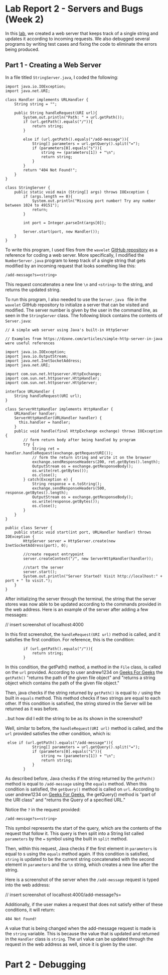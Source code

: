 # Lab Report 2 - Servers and Bugs (Week 2)

In this [lab](https://ucsd-cse15l-s23.github.io/week/week3/#week3-lab-report), we created a web server that keeps track of a single string and
updates it according to incoming requests. We also debugged several programs
by writing test cases and fixing the code to eliminate the errors being produced.

## Part 1 - Creating a Web Server

In a file titled `StringServer.java`, I coded the following:

```
import java.io.IOException;
import java.net.URI;

class Handler implements URLHandler {
    String string = "";

    public String handleRequest(URI url){
        System.out.println("Path: " + url.getPath());
        if (url.getPath().equals("/")){
            return string;
        }

        else if (url.getPath().equals("/add-message")){
            String[] parameters = url.getQuery().split("=");
            if (parameters[0].equals("s")){
                string += (parameters[1]) + "\n";
                return string;
            }
        }
        return "404 Not Found!";
    }
}

class StringServer {
    public static void main (String[] args) throws IOException {
        if (args.length == 0){
            System.out.println("Missing port number! Try any number between 1024 to 49151");
            return;
        }

        int port = Integer.parseInt(args[0]);

        Server.start(port, new Handler());
    }
}
```

To write this program, I used files from the `wavelet` [GitHub repository](https://github.com/jakev220/wavelet)
as a reference for coding a web server. More specifically, I modified the `NumberServer.java` program to
keep track of a single string that gets modified by an incoming request that looks something like this:

`/add-message?s=<string>`

This request concatenates a new line `\n` and `<string>` to the string, and returns the updated string.

To run this program, I also needed to use the `Server.java ` file in the `wavelet` GitHub repository
to initialize a server that can be visited and modified. The server number is given by the user in the
command line, as seen in the `StringServer` class. The following block contains the contents of `Server.java`:

```
// A simple web server using Java's built-in HttpServer

// Examples from https://dzone.com/articles/simple-http-server-in-java were useful references

import java.io.IOException;
import java.io.OutputStream;
import java.net.InetSocketAddress;
import java.net.URI;

import com.sun.net.httpserver.HttpExchange;
import com.sun.net.httpserver.HttpHandler;
import com.sun.net.httpserver.HttpServer;

interface URLHandler {
    String handleRequest(URI url);
}

class ServerHttpHandler implements HttpHandler {
    URLHandler handler;
    ServerHttpHandler(URLHandler handler) {
      this.handler = handler;
    }
    public void handle(final HttpExchange exchange) throws IOException {
        // form return body after being handled by program
        try {
            String ret = handler.handleRequest(exchange.getRequestURI());
            // form the return string and write it on the browser
            exchange.sendResponseHeaders(200, ret.getBytes().length);
            OutputStream os = exchange.getResponseBody();
            os.write(ret.getBytes());
            os.close();
        } catch(Exception e) {
            String response = e.toString();
            exchange.sendResponseHeaders(500, response.getBytes().length);
            OutputStream os = exchange.getResponseBody();
            os.write(response.getBytes());
            os.close();
        }
    }
}

public class Server {
    public static void start(int port, URLHandler handler) throws IOException {
        HttpServer server = HttpServer.create(new InetSocketAddress(port), 0);

        //create request entrypoint
        server.createContext("/", new ServerHttpHandler(handler));

        //start the server
        server.start();
        System.out.println("Server Started! Visit http://localhost:" + port + " to visit.");
    }
}

```

After initializing the server through the terminal, the string that the server stores
was now able to be updated according to the commands provided in the web address. 
Here is an example of the server after adding a few messages:

// insert screenshot of localhost:4000

In this first screenshot, the `handleRequest(URI url)` method is called, and it satisfies the first condition.
For reference, this is the condition:

```
        if (url.getPath().equals("/")){
            return string;
        }
```
In this condition, the getPath() method, a method in the `File` class, is called on the `url` provided. According to user 
andrew1234 on [Geeks For Geeks](https://www.geeksforgeeks.org/file-getpath-method-in-java-with-examples/#)
the `getPath()` "returns the path of the given file object" and "returns a string object
which contains the path of the given file object." 

Then, java checks if the string returned by `getPath()` is equal to `/` using the built in `equals` method.
This method checks if two strings are equal to each other. If this condition is satisfied, the string stored in the Server
will be returned as it was before.

..but how did I edit the string to be as its shown in the screenshot?

Well, similar to before, the `handleRequest(URI url)` method is called, and the `url` provided satisfies the other condition,
which is:

```
 else if (url.getPath().equals("/add-message")){
            String[] parameters = url.getQuery().split("=");
            if (parameters[0].equals("s")){
                string += (parameters[1]) + "\n";
                return string;
            }
        }
```

As described before, Java checks if the string returned by the `getPath()` method is equal to `/add-message`
using the `equals` method. When this condition is satisfied, the `getQuery()` method is called on `url`.
According to user andrew1234 on [Geeks For Geeks](https://www.geeksforgeeks.org/uri-getquery-method-in-java-with-examples/),
the getQuery() method is "part of the URI class" and "returns the Query of a specified URL." 

Notice the `?` in the request provided:

`/add-message?s=<string>`

This symbol represents the start of the query, which are the contents of the request that follow it. 
This query is then split into a String list called `parameters` by the `=` symbol using the built in `split` method.

Then, within this request, Java checks if the first element in `parameters` is equal to s using the `equals` method again.
If this condition is satisfied, `string` is updated to be the current string concatenated with the second element in `parameters`
and the `\n` string, which creates a new line after the string.

Here is a screenshot of the server when the `/add-message` request is typed into the web address:

// insert screenshot of localhost:4000/add-message?s=<string>
  
Additionally, if the user makes a request that does not satisfy either of these conditions, it will return:

`404 Not Found!`
  
A value that is being changed when the add-message request is made is the `string` variable.
This is because the value that is updated and returned in the `Handler` class is `string`. The url value can be
updated through the request in the web address as well, since it is given by the user.


# Part 2 - Debugging
  



